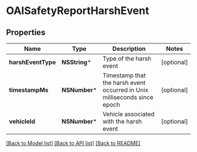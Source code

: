 # OAISafetyReportHarshEvent

## Properties
Name | Type | Description | Notes
------------ | ------------- | ------------- | -------------
**harshEventType** | **NSString*** | Type of the harsh event | [optional] 
**timestampMs** | **NSNumber*** | Timestamp that the harsh event occurred in Unix milliseconds since epoch | [optional] 
**vehicleId** | **NSNumber*** | Vehicle associated with the harsh event | [optional] 

[[Back to Model list]](../README.md#documentation-for-models) [[Back to API list]](../README.md#documentation-for-api-endpoints) [[Back to README]](../README.md)


